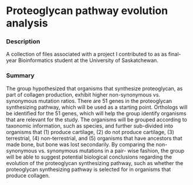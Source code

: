 # Proteoglycan pathway evolution analysis

### Description
A collection of files associated with a project I contributed to as as final-year Bioinformatics student at the 
University of Saskatchewan.    

### Summary
The group hypothesized that organisms that synthesize proteoglycan, as part of collagen production, exhibit higher 
non-synonymous vs. synonymous mutation ratios. There are 51 genes in the proteoglycan synthesizing pathway, which will 
be used as a starting point. Orthologs will be identified for the 51 genes, which will help the group identify 
organisms that are relevant for the study. The organisms will be grouped according to taxonomic information, such as 
species, and further sub-divided into organisms that (1) produce cartilage, (2) do not produce cartilage, (3) 
terrestrial, (4) non-terrestrial, and (5) organisms that have ancestors that made bone, but bone was lost secondarily. 
By comparing the non-synonymous vs. synonymous mutations in a pair- wise fashion, the group will be able to suggest 
potential biological conclusions regarding the evolution of the proteoglycan synthesizing pathway, such as whether the 
proteoglycan synthesizing pathway is selected for in organisms that produce collagen.